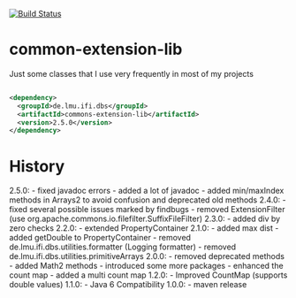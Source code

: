 [![Build Status](https://secure.travis-ci.org/locked-fg/common-extension-lib.png?branch=master)](https://travis-ci.org/locked-fg/common-extension-lib)

# common-extension-lib

Just some classes that I use very frequently in most of my projects

```xml

<dependency>
  <groupId>de.lmu.ifi.dbs</groupId>
  <artifactId>commons-extension-lib</artifactId>
  <version>2.5.0</version>
</dependency>
```

# History
2.5.0:
    - fixed javadoc errors
    - added a lot of javadoc
    - added min/maxIndex methods in Arrays2 to avoid confusion and deprecated old methods
2.4.0:
    - fixed several possible issues marked by findbugs
    - removed ExtensionFilter (use org.apache.commons.io.filefilter.SuffixFileFilter)
2.3.0:
    - added div by zero checks
2.2.0:
    - extended PropertyContainer
2.1.0: 
    - added max dist
    - added getDouble to PropertyContainer
    - removed de.lmu.ifi.dbs.utilities.formatter (Logging formatter)
    - removed de.lmu.ifi.dbs.utilities.primitiveArrays
2.0.0:
    - removed deprecated methods
    - added Math2 methods
    - introduced some more packages
    - enhanced the count map
    - added a multi count map
1.2.0: 
    - Improved CountMap (supports double values)
1.1.0: 
    - Java 6 Compatibility
1.0.0: 
    - maven release